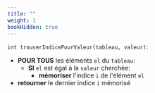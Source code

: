 ```yaml
---
title: ""
weight: 1
bookHidden: true
---
```



`int trouverIndicePourValeur(tableau, valeur)`:

* **POUR TOUS** les éléments `el` du `tableau`:
    * **SI** `el` est égal à la `valeur` cherchée:
        * **mémoriser** l'indice `i` de l'élément `el`
* **retourner** le dernier indice `i` mémorisé
